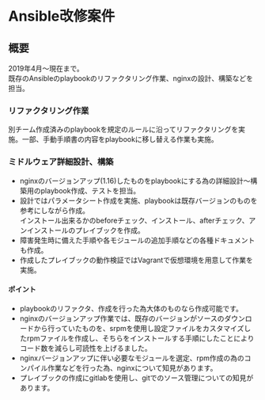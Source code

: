 # Ansible改修案件

## 概要
2019年4月〜現在まで。</br>
既存のAnsibleのplaybookのリファクタリング作業、nginxの設計、構築などを担当。

### リファクタリング作業
別チーム作成済みのplaybookを規定のルールに沿ってリファクタリングを実施。一部、手動手順書の内容をplaybookに移し替える作業も実施。

### ミドルウェア詳細設計、構築
* nginxのバージョンアップ(1.16)したものをplaybookにする為の詳細設計〜構築用のplaybook作成、テストを担当。
* 設計ではパラメータシート作成を実施、playbookは既存バージョンのものを参考にしながら作成。</br>
インストール出来るかのbeforeチェック、インストール、afterチェック、アンインストールのプレイブックを作成。
* 障害発生時に備えた手順や各モジュールの追加手順などの各種ドキュメントも作成。
* 作成したプレイブックの動作検証ではVagrantで仮想環境を用意して作業を実施。

#### ポイント
* playbookのリファクタ、作成を行った為大体のものなら作成可能です。
* nginxのバージョンアップ作業では、既存のバージョンがソースのダウンロードから行っていたものを、srpmを使用し設定ファイルをカスタマイズしたrpmファイルを作成し、そちらをインストールする手順にしたことによりコード数を減らし可読性を上げるました。
* nginxバージョンアップに伴い必要なモジュールを選定、rpm作成の為のコンパイル作業などを行った為、nginxについて知見があります。
* プレイブックの作成にgitlabを使用し、gitでのソース管理についての知見があります。